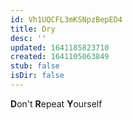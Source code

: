 ```yaml
---
id: Vh1UQCFL3mKSNpzBepED4
title: Dry
desc: ''
updated: 1641185823710
created: 1641105063849
stub: false
isDir: false
---
```


**D**on't **R**epeat **Y**ourself
